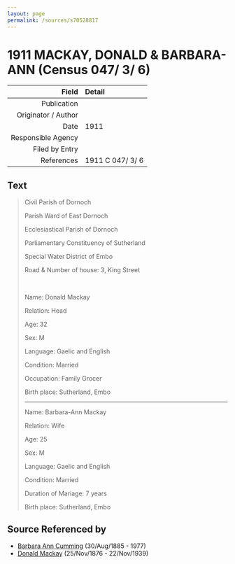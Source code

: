 ```yaml
---
layout: page
permalink: /sources/s70528817
---
```


# 1911 MACKAY, DONALD & BARBARA-ANN (Census 047/ 3/ 6)

Field | Detail
---:|:---
Publication | 
Originator / Author | 
Date | 1911
Responsible Agency | 
Filed by Entry | 
References | 1911 C 047/ 3/ 6

## Text

> Civil Parish of Dornoch
>
> Parish Ward of East Dornoch
>
> Ecclesiastical Parish of Dornoch
>
> Parliamentary Constituency of Sutherland
>
> Special Water District of Embo
>
> Road & Number of house: 3, King Street
>
> <br/>
>
> Name: Donald Mackay
>
> Relation: Head
>
> Age: 32
>
> Sex: M
>
> Language: Gaelic and English
>
> Condition: Married
>
> Occupation: Family Grocer
>
> Birth place: Sutherland, Embo
>
> ---
>
> Name: Barbara-Ann Mackay
>
> Relation: Wife
>
> Age: 25
>
> Sex: M
>
> Language: Gaelic and English
>
> Condition: Married
>
> Duration of Mariage: 7 years
>
> Birth place: Sutherland, Embo
>

## Source Referenced by

* [Barbara Ann Cumming](../people/@57039529@-barbara-ann-cumming-b1885-8-30-d1977.md) (30/Aug/1885 - 1977)
* [Donald Mackay](../people/@58341424@-donald-mackay-b1876-11-25-d1939-11-22.md) (25/Nov/1876 - 22/Nov/1939)
